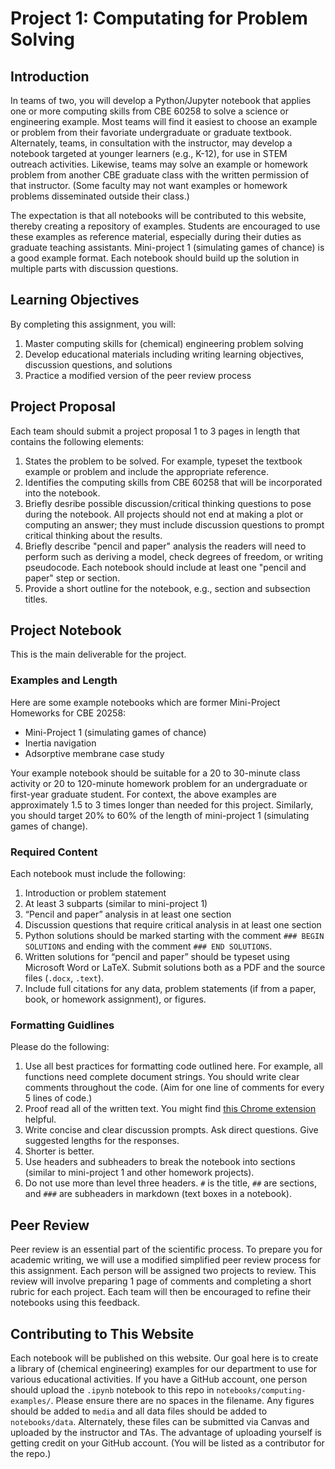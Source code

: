 # Project 1: Computating for Problem Solving

## Introduction

In teams of two, you will develop a Python/Jupyter notebook that applies one or more computing skills from CBE 60258 to solve a science or engineering example. Most teams will find it easiest to choose an example or problem from their favoriate undergraduate or graduate textbook. Alternately, teams, in consultation with the instructor, may develop a notebook targeted at younger learners (e.g., K-12), for use in STEM outreach activities. Likewise, teams may solve an example or homework problem from another CBE graduate class with the written permission of that instructor. (Some faculty may not want examples or homework problems disseminated outside their class.)

The expectation is that all notebooks will be contributed to this website, thereby creating a repository of examples. Students are encouraged to use these examples as reference material, especially during their duties as graduate teaching assistants. Mini-project 1 (simulating games of chance) is a good example format. Each notebook should build up the solution in multiple parts with discussion questions.

## Learning Objectives

By completing this assignment, you will:
1. Master computing skills for (chemical) engineering problem solving
2. Develop educational materials including writing learning objectives, discussion questions, and solutions
3. Practice a modified version of the peer review process

## Project Proposal

Each team should submit a project proposal 1 to 3 pages in length that contains the following elements:
1. States the problem to be solved. For example, typeset the textbook example or problem and include the appropriate reference.
2. Identifies the computing skills from CBE 60258 that will be incorporated into the notebook.
3. Briefly desribe possible discussion/critical thinking questions to pose during the notebook. All projects should not end at making a plot or computing an answer; they must include discussion questions to prompt critical thinking about the results.
4. Briefly describe "pencil and paper" analysis the readers will need to perform such as deriving a model, check degrees of freedom, or writing pseudocode. Each notebook should include at least one "pencil and paper" step or section.
5. Provide a short outline for the notebook, e.g., section and subsection titles.

## Project Notebook

This is the main deliverable for the project.

### Examples and Length

Here are some example notebooks which are former Mini-Project Homeworks for CBE 20258:
* Mini-Project 1 (simulating games of chance)
* Inertia navigation
* Adsorptive membrane case study

Your example notebook should be suitable for a 20 to 30-minute class activity or 20 to 120-minute homework problem for an undergraduate or first-year graduate student. For context, the above examples are approximately 1.5 to 3 times longer than needed for this project. Similarly, you should target 20% to 60% of the length of mini-project 1 (simulating games of change).

### Required Content

Each notebook must include the following:
1. Introduction or problem statement
2. At least 3 subparts (similar to mini-project 1)
3. “Pencil and paper” analysis in at least one section
4. Discussion questions that require critical analysis in at least one section
5. Python solutions should be marked starting with the comment `### BEGIN SOLUTIONS` and ending with the comment `### END SOLUTIONS`.
6. Written solutions for “pencil and paper” should be typeset using Microsoft Word or LaTeX. Submit solutions both as a PDF and the source files (`.docx`, `.text`).
7. Include full citations for any data, problem statements (if from a paper, book, or homework assignment), or figures.

### Formatting Guidlines

Please do the following:
1. Use all best practices for formatting code outlined here. For example, all functions need complete document strings. You should write clear comments throughout the code. (Aim for one line of comments for every 5 lines of code.) 
2. Proof read all of the written text. You might find [this Chrome extension](https://chrome.google.com/webstore/detail/colab-spellcheck/ibnfomklkmoocmbmjlddagkippmndioc) helpful.
3. Write concise and clear discussion prompts. Ask direct questions. Give suggested lengths for the responses.
4. Shorter is better.
5. Use headers and subheaders to break the notebook into sections (similar to mini-project 1 and other homework projects).
6. Do not use more than level three headers. `#` is the title, `##` are sections, and `###` are subheaders in markdown (text boxes in a notebook).

## Peer Review

Peer review is an essential part of the scientific process. To prepare you for academic writing, we will use a modified simplified peer review process for this assignment. Each person will be assigned two projects to review. This review will involve preparing 1 page of comments and completing a short rubric for each project. Each team will then be encouraged to refine their notebooks using this feedback.

## Contributing to This Website

Each notebook will be published on this website. Our goal here is to create a library of (chemical engineering) examples for our department to use for various educational activities. If you have a GitHub account, one person should upload the `.ipynb` notebook to this repo in `notebooks/computing-examples/`. Please ensure there are no spaces in the filename. Any figures should be added to `media` and all data files should be added to `notebooks/data`. Alternately, these files can be submitted via Canvas and uploaded by the instructor and TAs. The advantage of uploading yourself is getting credit on your GitHub account. (You will be listed as a contributor for the repo.)
